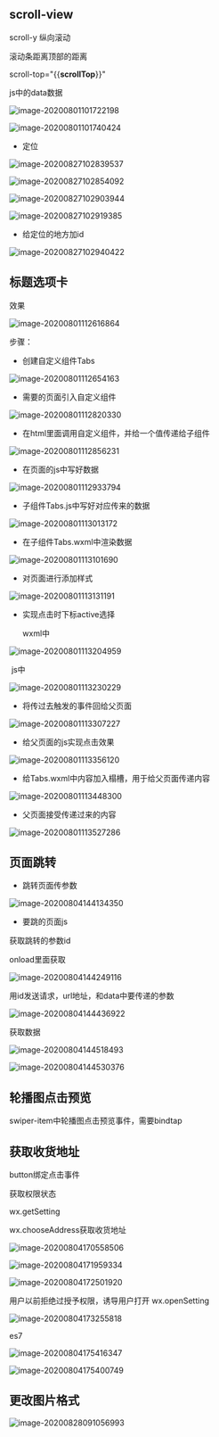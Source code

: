 ## scroll-view

scroll-y 纵向滚动

滚动条距离顶部的距离

scroll-top="{{**scrollTop**}}" 

js中的data数据

![image-20200801101722198](image/image-20200801101722198.png)

![image-20200801101740424](image/image-20200801101740424.png)

- 定位

![image-20200827102839537](image/image-20200827102839537.png)

![image-20200827102854092](image/image-20200827102854092.png)

![image-20200827102903944](image/image-20200827102903944.png)

![image-20200827102919385](image/image-20200827102919385.png)

- 给定位的地方加id

![image-20200827102940422](image/image-20200827102940422.png)



## 标题选项卡

效果

![image-20200801112616864](image/image-20200801112616864.png)

步骤：

- 创建自定义组件Tabs

![image-20200801112654163](image/image-20200801112654163.png)

- 需要的页面引入自定义组件

![image-20200801112820330](image/image-20200801112820330.png)

- 在html里面调用自定义组件，并给一个值传递给子组件

![image-20200801112856231](image/image-20200801112856231.png)

- 在页面的js中写好数据

![image-20200801112933794](image/image-20200801112933794.png)

- 子组件Tabs.js中写好对应传来的数据

![image-20200801113013172](image/image-20200801113013172.png)

- 在子组件Tabs.wxml中渲染数据

![image-20200801113101690](image/image-20200801113101690.png)

- 对页面进行添加样式

![image-20200801113131191](image/image-20200801113131191.png)

- 实现点击时下标active选择

  wxml中

![image-20200801113204959](image/image-20200801113204959.png)

​		js中

![image-20200801113230229](image/image-20200801113230229.png)

- 将传过去触发的事件回给父页面

![image-20200801113307227](image/image-20200801113307227.png)

- 给父页面的js实现点击效果

![image-20200801113356120](image/image-20200801113356120.png)

- 给Tabs.wxml中内容加入榻槽，用于给父页面传递内容

![image-20200801113448300](image/image-20200801113448300.png)

- 父页面接受传递过来的内容

![image-20200801113527286](image/image-20200801113527286.png)





## 页面跳转

- 跳转页面传参数

![image-20200804144134350](image/image-20200804144134350.png)

- 要跳的页面js

获取跳转的参数id

onload里面获取

![image-20200804144249116](image/image-20200804144249116.png)

用id发送请求，url地址，和data中要传递的参数

![image-20200804144436922](image/image-20200804144436922.png)

获取数据

![image-20200804144518493](image/image-20200804144518493.png)

![image-20200804144530376](image/image-20200804144530376.png)



## 轮播图点击预览

swiper-item中轮播图点击预览事件，需要bindtap



## 获取收货地址

button绑定点击事件

获取权限状态

wx.getSetting

wx.chooseAddress获取收货地址

![image-20200804170558506](image/image-20200804170558506.png)

![image-20200804171959334](image/image-20200804171959334.png)

![image-20200804172501920](image/image-20200804172501920.png)

用户以前拒绝过授予权限，诱导用户打开 wx.openSetting

![image-20200804173255818](image/image-20200804173255818.png)

es7

![image-20200804175416347](image/image-20200804175416347.png)

![image-20200804175400749](image/image-20200804175400749.png)





## 更改图片格式

![image-20200828091056993](image/image-20200828091056993.png)

